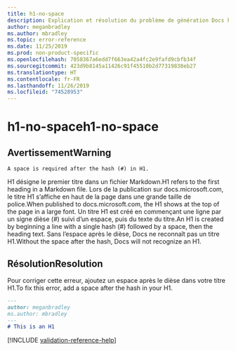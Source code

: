 ```yaml
---
title: h1-no-space
description: Explication et résolution du problème de génération Docs h1-no-space.
author: meganbradley
ms.author: mbradley
ms.topic: error-reference
ms.date: 11/25/2019
ms.prod: non-product-specific
ms.openlocfilehash: 7058367a6edd7f663ea42a4fc2e9fafd9cbfb34f
ms.sourcegitcommit: 423d9b8145a11426c91f45510b2d77319838eb27
ms.translationtype: HT
ms.contentlocale: fr-FR
ms.lasthandoff: 11/26/2019
ms.locfileid: "74528953"
---
```

# <a name="h1-no-space"></a><span data-ttu-id="c691c-103">h1-no-space</span><span class="sxs-lookup"><span data-stu-id="c691c-103">h1-no-space</span></span>

## <a name="warning"></a><span data-ttu-id="c691c-104">Avertissement</span><span class="sxs-lookup"><span data-stu-id="c691c-104">Warning</span></span>

`A space is required after the hash (#) in H1.`

<span data-ttu-id="c691c-105">H1 désigne le premier titre dans un fichier Markdown.</span><span class="sxs-lookup"><span data-stu-id="c691c-105">H1 refers to the first heading in a Markdown file.</span></span> <span data-ttu-id="c691c-106">Lors de la publication sur docs.microsoft.com, le titre H1 s’affiche en haut de la page dans une grande taille de police.</span><span class="sxs-lookup"><span data-stu-id="c691c-106">When published to docs.microsoft.com, the H1 shows at the top of the page in a large font.</span></span> <span data-ttu-id="c691c-107">Un titre H1 est créé en commençant une ligne par un signe dièse (#) suivi d’un espace, puis du texte du titre.</span><span class="sxs-lookup"><span data-stu-id="c691c-107">An H1 is created by beginning a line with a single hash (#) followed by a space, then the heading text.</span></span> <span data-ttu-id="c691c-108">Sans l’espace après le dièse, Docs ne reconnaît pas un titre H1.</span><span class="sxs-lookup"><span data-stu-id="c691c-108">Without the space after the hash, Docs will not recognize an H1.</span></span>

## <a name="resolution"></a><span data-ttu-id="c691c-109">Résolution</span><span class="sxs-lookup"><span data-stu-id="c691c-109">Resolution</span></span>

<span data-ttu-id="c691c-110">Pour corriger cette erreur, ajoutez un espace après le dièse dans votre titre H1.</span><span class="sxs-lookup"><span data-stu-id="c691c-110">To fix this error, add a space after the hash in your H1.</span></span>

```markdown
---
author: meganbradley
ms.author: mbradley
---
# This is an H1
```

<!--make sure to add this file to your includes folder and verify the path-->
[!INCLUDE [validation-reference-help](includes/validation-reference-help.md)]
